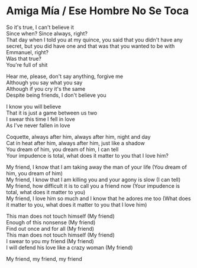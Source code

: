 # Amiga Mía / Ese Hombre No Se Toca

So it's true, I can't believe it  
Since when? Since always, right?  
That day when I told you at my quince, you said that you didn't have any secret, but you did have one and that was that you wanted to be with Emmanuel, right?  
Was that true?  
You're full of shit  

Hear me, please, don't say anything, forgive me  
Although you say what you say  
Although if you cry it's the same  
Despite being friends, I don't believe you  

I know you will believe  
That it is just a game between us two  
I swear this time I fell in love  
As I've never fallen in love  

Coquette, always after him, always after him, night and day  
Cat in heat after him, always after him, just like a shadow  
You dream of him, you dream of him, I can tell  
Your impudence is total, what does it matter to you that I love him?  

My friend, I know that I am taking away the man of your life (You dream of him, you dream of him)  
My friend, I know that I am killing you and your agony is slow (I can tell)  
My friend, how difficult it is to call you a friend now (Your impudence is total, what does it matter to you)  
My friend, I love him so much and I know that he adores me too (What does it matter to you, what does it matter to you that I love him)  

This man does not touch himself (My friend)  
Enough of this nonsense (My friend)  
Find out once and for all (My friend)  
This man does not touch himself (My friend)  
I swear to you my friend (My friend)  
I will defend his love like a crazy woman (My friend)  

My friend, my friend, my friend  

